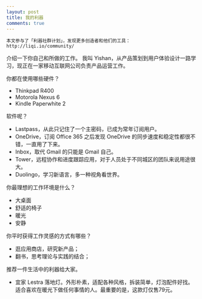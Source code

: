 ```yaml
---
layout: post
title: 我的利器
comments: true
---
```


    本文参与了「利器社群计划」，发现更多创造者和他们的工具：http://liqi.io/community/

介绍一下你自己和所做的工作。
我叫 Yishan，从产品策划到用户体验设计一路学习，现正在一家移动互联网公司负责产品运营工作。

你都在使用哪些硬件？
- Thinkpad R400
- Motorola Nexus 6
- Kindle Paperwhite 2

软件呢？
- Lastpass，从此只记住了一个主密码，已成为常年订阅用户。
- OneDrive，订阅 Office 365 之后发现 OneDrive 的同步速度和稳定性都很不错，一直用了下来。 
- Inbox，取代 Gmail 的只能是 Gmail 自己。
- Tower，远程协作和进度跟踪应用，对于人员处于不同城区的团队来说用途很大。
- Duolingo，学习新语言，多一种视角看世界。

你最理想的工作环境是什么？
- 大桌面
- 舒适的椅子
- 暖光
- 安静

你平时获得工作灵感的方式有哪些？
- 逛应用商店，研究新产品；
- 翻书，思考理论与实践的结合；

推荐一件生活中的利器给大家。
- 宜家 Lestra 落地灯。外形朴素，适配各种风格，拆装简单，灯泡配件好找。适合喜欢在暖光下做任何事情的人。最重要的是，这款灯仅售79元。